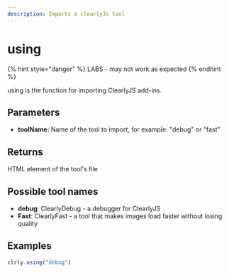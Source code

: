 ```yaml
---
description: Imports a clearlyJs tool
---
```


# using

{% hint style="danger" %}
LABS - may not work as expected
{% endhint %}

using is the function for importing ClearlyJS add-ins.

## Parameters

* **toolName:** Name of the tool to import, for example: "debug" or "fast"

## Returns

HTML element of the tool's file

## Possible tool names

* **debug**: ClearlyDebug - a debugger for ClearlyJS
* **Fast**: ClearlyFast - a tool that makes images load faster without losing quality

## Examples

```jsx
clrly.using("debug")
```

